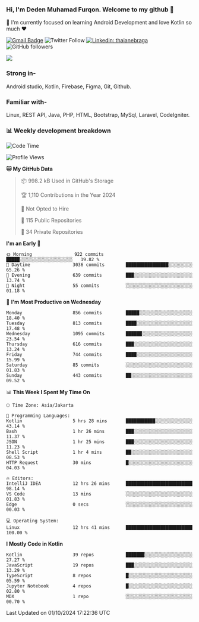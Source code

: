### Hi, I'm Deden Muhamad Furqon. Welcome to my github 👋

<!--
**furqoncreative/furqoncreative** is a ✨ _special_ ✨ repository because its `README.md` (this file) appears on your GitHub profile.

Here are some ideas to get you started:

- 🔭 I’m currently working on ...
- 👯 I’m looking to collaborate on ...
- 🤔 I’m looking for help with ...
- 💬 Ask me about ...
- 📫 How to reach me: ...
- 😄 Pronouns: ...
- ⚡ Fun fact: ...
-->

  🌱 I'm currently focused on learning Android Development and love Kotlin so much ❤ 

[![Gmail Badge](https://img.shields.io/badge/-furqoncreative24@gmail.com-c14438?style=flat-square&logo=Gmail&logoColor=white&link=mailto:furqoncreative24@gmail.com)](mailto:furqoncreative24@gmail.com)
![Twitter Follow](https://img.shields.io/twitter/follow/furqoncreative?label=Follow)
[![Linkedin: thaianebraga](https://img.shields.io/badge/-Deden_Muhamad_Furqon-blue?style=flat-square&logo=Linkedin&logoColor=white&link=https://www.linkedin.com/in/anmol-p-singh/)](https://www.linkedin.com/in/furqoncreative/)
![GitHub followers](https://img.shields.io/github/followers/furqoncreative?label=Follow&style=social)

<img src="https://github-readme-stats.sera5-dev.vercel.app/api?username=furqoncreative&hide=stars&show_icons=true&count_private=true&include_all_commits=true&title_color=#008080&icon_color=#008080&hide_border=true" width="">

### Strong in-

Android studio, Kotlin, Firebase, Figma, Git, Github.

### Familiar with-
Linux, REST API, Java, PHP, HTML, Bootstrap, MySql, Laravel, CodeIgniter.

### 📊 Weekly development breakdown

<!--START_SECTION:waka-->
![Code Time](http://img.shields.io/badge/Code%20Time-2%2C685%20hrs%2048%20mins-blue)

![Profile Views](http://img.shields.io/badge/Profile%20Views-0-blue)

**🐱 My GitHub Data** 

> 📦 998.2 kB Used in GitHub's Storage 
 > 
> 🏆 1,110 Contributions in the Year 2024
 > 
> 🚫 Not Opted to Hire
 > 
> 📜 115 Public Repositories 
 > 
> 🔑 34 Private Repositories 
 > 
**I'm an Early 🐤** 

```text
🌞 Morning                922 commits         █████░░░░░░░░░░░░░░░░░░░░   19.82 % 
🌆 Daytime                3036 commits        ████████████████░░░░░░░░░   65.26 % 
🌃 Evening                639 commits         ███░░░░░░░░░░░░░░░░░░░░░░   13.74 % 
🌙 Night                  55 commits          ░░░░░░░░░░░░░░░░░░░░░░░░░   01.18 % 
```
📅 **I'm Most Productive on Wednesday** 

```text
Monday                   856 commits         █████░░░░░░░░░░░░░░░░░░░░   18.40 % 
Tuesday                  813 commits         ████░░░░░░░░░░░░░░░░░░░░░   17.48 % 
Wednesday                1095 commits        ██████░░░░░░░░░░░░░░░░░░░   23.54 % 
Thursday                 616 commits         ███░░░░░░░░░░░░░░░░░░░░░░   13.24 % 
Friday                   744 commits         ████░░░░░░░░░░░░░░░░░░░░░   15.99 % 
Saturday                 85 commits          ░░░░░░░░░░░░░░░░░░░░░░░░░   01.83 % 
Sunday                   443 commits         ██░░░░░░░░░░░░░░░░░░░░░░░   09.52 % 
```


📊 **This Week I Spent My Time On** 

```text
🕑︎ Time Zone: Asia/Jakarta

💬 Programming Languages: 
Kotlin                   5 hrs 28 mins       ███████████░░░░░░░░░░░░░░   43.14 % 
Bash                     1 hr 26 mins        ███░░░░░░░░░░░░░░░░░░░░░░   11.37 % 
JSON                     1 hr 25 mins        ███░░░░░░░░░░░░░░░░░░░░░░   11.23 % 
Shell Script             1 hr 4 mins         ██░░░░░░░░░░░░░░░░░░░░░░░   08.53 % 
HTTP Request             30 mins             █░░░░░░░░░░░░░░░░░░░░░░░░   04.03 % 

🔥 Editors: 
IntelliJ IDEA            12 hrs 26 mins      █████████████████████████   98.14 % 
VS Code                  13 mins             ░░░░░░░░░░░░░░░░░░░░░░░░░   01.83 % 
Edge                     0 secs              ░░░░░░░░░░░░░░░░░░░░░░░░░   00.03 % 

💻 Operating System: 
Linux                    12 hrs 41 mins      █████████████████████████   100.00 % 
```

**I Mostly Code in Kotlin** 

```text
Kotlin                   39 repos            ███████░░░░░░░░░░░░░░░░░░   27.27 % 
JavaScript               19 repos            ███░░░░░░░░░░░░░░░░░░░░░░   13.29 % 
TypeScript               8 repos             █░░░░░░░░░░░░░░░░░░░░░░░░   05.59 % 
Jupyter Notebook         4 repos             █░░░░░░░░░░░░░░░░░░░░░░░░   02.80 % 
MDX                      1 repo              ░░░░░░░░░░░░░░░░░░░░░░░░░   00.70 % 
```




 Last Updated on 01/10/2024 17:22:36 UTC
<!--END_SECTION:waka-->
